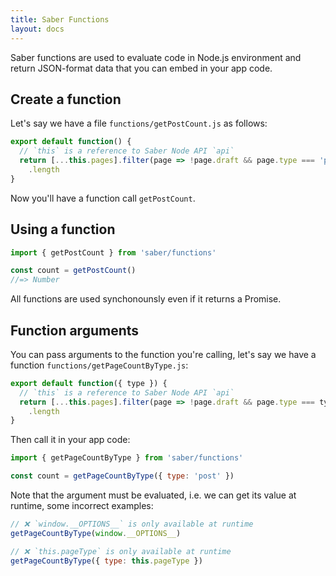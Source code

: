```yaml
---
title: Saber Functions
layout: docs
---
```


Saber functions are used to evaluate code in Node.js environment and return JSON-format data that you can embed in your app code.

## Create a function

Let's say we have a file `functions/getPostCount.js` as follows:

```js
export default function() {
  // `this` is a reference to Saber Node API `api`
  return [...this.pages].filter(page => !page.draft && page.type === 'posts')
    .length
}
```

Now you'll have a function call `getPostCount`.

## Using a function

```js
import { getPostCount } from 'saber/functions'

const count = getPostCount()
//=> Number
```

All functions are used synchonounsly even if it returns a Promise.

## Function arguments

You can pass arguments to the function you're calling, let's say we have a function `functions/getPageCountByType.js`:

```js
export default function({ type }) {
  // `this` is a reference to Saber Node API `api`
  return [...this.pages].filter(page => !page.draft && page.type === type)
    .length
}
```

Then call it in your app code:

```js
import { getPageCountByType } from 'saber/functions'

const count = getPageCountByType({ type: 'post' })
```

Note that the argument must be evaluated, i.e. we can get its value at runtime, some incorrect examples:

```js
// ❌ `window.__OPTIONS__` is only available at runtime
getPageCountByType(window.__OPTIONS__)

// ❌ `this.pageType` is only available at runtime
getPageCountByType({ type: this.pageType })
```
